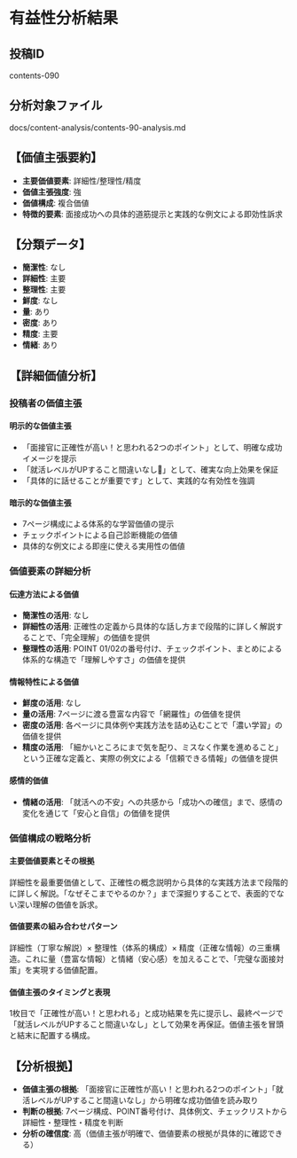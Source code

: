 # 有益性分析結果

## 投稿ID
contents-090

## 分析対象ファイル
docs/content-analysis/contents-90-analysis.md

## 【価値主張要約】
- **主要価値要素**: 詳細性/整理性/精度
- **価値主張強度**: 強
- **価値構成**: 複合価値
- **特徴的要素**: 面接成功への具体的道筋提示と実践的な例文による即効性訴求

## 【分類データ】
- **簡潔性**: なし
- **詳細性**: 主要
- **整理性**: 主要
- **鮮度**: なし
- **量**: あり
- **密度**: あり
- **精度**: 主要
- **情緒**: あり

## 【詳細価値分析】

### 投稿者の価値主張
#### 明示的な価値主張
- 「面接官に正確性が高い！と思われる2つのポイント」として、明確な成功イメージを提示
- 「就活レベルがUPすること間違いなし💪」として、確実な向上効果を保証
- 「具体的に話せることが重要です」として、実践的な有効性を強調

#### 暗示的な価値主張
- 7ページ構成による体系的な学習価値の提示
- チェックポイントによる自己診断機能の価値
- 具体的な例文による即座に使える実用性の価値

### 価値要素の詳細分析

#### 伝達方法による価値
- **簡潔性の活用**: なし
- **詳細性の活用**: 正確性の定義から具体的な話し方まで段階的に詳しく解説することで、「完全理解」の価値を提供
- **整理性の活用**: POINT 01/02の番号付け、チェックポイント、まとめによる体系的な構造で「理解しやすさ」の価値を提供

#### 情報特性による価値
- **鮮度の活用**: なし
- **量の活用**: 7ページに渡る豊富な内容で「網羅性」の価値を提供
- **密度の活用**: 各ページに具体例や実践方法を詰め込むことで「濃い学習」の価値を提供
- **精度の活用**: 「細かいところにまで気を配り、ミスなく作業を進めること」という正確な定義と、実際の例文による「信頼できる情報」の価値を提供

#### 感情的価値
- **情緒の活用**: 「就活への不安」への共感から「成功への確信」まで、感情の変化を通じて「安心と自信」の価値を提供

### 価値構成の戦略分析
#### 主要価値要素とその根拠
詳細性を最重要価値として、正確性の概念説明から具体的な実践方法まで段階的に詳しく解説。「なぜそこまでやるのか？」まで深掘りすることで、表面的でない深い理解の価値を訴求。

#### 価値要素の組み合わせパターン
詳細性（丁寧な解説）× 整理性（体系的構成）× 精度（正確な情報）の三重構造。これに量（豊富な情報）と情緒（安心感）を加えることで、「完璧な面接対策」を実現する価値配置。

#### 価値主張のタイミングと表現
1枚目で「正確性が高い！と思われる」と成功結果を先に提示し、最終ページで「就活レベルがUPすること間違いなし」として効果を再保証。価値主張を冒頭と結末に配置する構成。

## 【分析根拠】
- **価値主張の根拠**: 「面接官に正確性が高い！と思われる2つのポイント」「就活レベルがUPすること間違いなし」から明確な成功価値を読み取り
- **判断の根拠**: 7ページ構成、POINT番号付け、具体例文、チェックリストから詳細性・整理性・精度を判断
- **分析の確信度**: 高（価値主張が明確で、価値要素の根拠が具体的に確認できる）